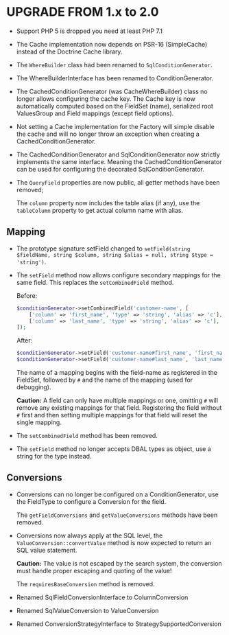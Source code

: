 UPGRADE FROM 1.x to 2.0
=======================

 * Support PHP 5 is dropped you need at least PHP 7.1

 * The Cache implementation now depends on PSR-16 (SimpleCache) instead
   of the Doctrine Cache library.
 
 * The `WhereBuilder` class had been renamed to `SqlConditionGenerator`.
 
 * The WhereBuilderInterface has been renamed to ConditionGenerator.
 
 * The CachedConditionGenerator (was CacheWhereBuilder) class no longer allows
   configuring the cache key. The Cache key is now automatically computed 
   based on the FieldSet (name), serialized root ValuesGroup and Field mappings
   (except field options).
 
 * Not setting a Cache implementation for the Factory will simple disable the cache
   and will no longer throw an exception when creating a CachedConditionGenerator.
 
 * The CachedConditionGenerator and SqlConditionGenerator now strictly implements
   the same interface. Meaning the CachedConditionGenerator can be used for configuring
   the decorated SqlConditionGenerator.
   
 * The `QueryField` properties are now public, all getter methods have been removed;
 
   The `column` property now includes the table alias (if any), use the `tableColumn` property
   to get actual column name with alias.
   
## Mapping

 * The prototype signature setField changed to 
   `setField(string $fieldName, string $column, string $alias = null, string $type = 'string')`.

 * The `setField` method now allows configure secondary mappings for the same
   field. This replaces the `setCombinedField` method.
   
   Before:

   ```php
   $conditionGenerator->setCombinedField('customer-name', [
       ['column' => 'first_name', 'type' => 'string', 'alias' => 'c'],
       ['column' => 'last_name', 'type' => 'string', 'alias' => 'c'],
   ]);
   ```

   After:

   ```php
   $conditionGenerator->setField('customer-name#first_name', 'first_name', 'c', 'string');
   $conditionGenerator->setField('customer-name#last_name', 'last_name', 'c', 'string');
   ```
   
   The name of a mapping begins with the field-name as registered in the FieldSet,
   followed by `#` and the name of the mapping (used for debugging).
   
   **Caution:** A field can only have multiple mappings or one, omitting `#` will remove
   any existing mappings for that field. Registering the field without `#` first and then
   setting multiple mappings for that field will reset the single mapping. 

 * The `setCombinedField` method has been removed.
 
 * The `setField` method no longer accepts DBAL types as object, use a string for the
   type instead.
  
## Conversions

 * Conversions can no longer be configured on a ConditionGenerator,
   use the FieldType to configure a Conversion for the field.
   
   The `getFieldConversions` and `getValueConversions` methods have been removed.

 * Conversions now always apply at the SQL level, the `ValueConversion::convertValue`
   method is now expected to return an SQL value statement.
   
   **Caution:** The value is not escaped by the search system, the conversion
   must handle proper escaping and quoting of the value!
   
   The `requiresBaseConversion` method is removed.
   
 * Renamed SqlFieldConversionInterface to ColumnConversion
 
 * Renamed SqlValueConversion to ValueConversion
 
 * Renamed ConversionStrategyInterface to StrategySupportedConversion
